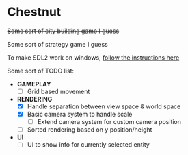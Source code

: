 # Chestnut

~~Some sort of city building game I guess~~

Some sort of strategy game I guess

To make SDL2 work on windows, [follow the instructions here](https://github.com/Rust-SDL2/rust-sdl2#windows-msvc)

Some sort of TODO list:

- **GAMEPLAY**
  - [ ] Grid based movement
- **RENDERING**
  - [x] Handle separation between view space & world space
  - [x] Basic camera system to handle scale
    - [ ] Extend camera system for custom camera position
  - [ ] Sorted rendering based on y position/height
- **UI**
  - [ ] UI to show info for currently selected entity
